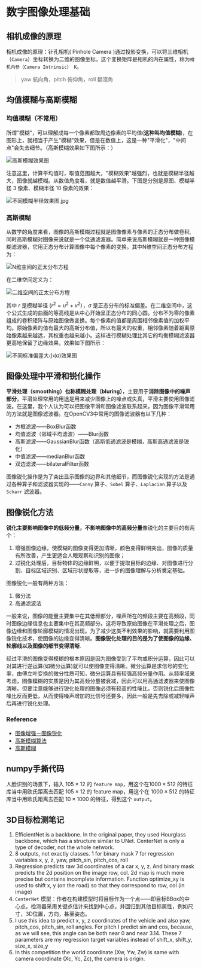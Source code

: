 # 数字图像处理基础
## 相机成像的原理
相机成像的原理：针孔相机( Pinhole Camera )通过投影变换，可以将三维相机（`Camera`）坐标转换为二维的图像坐标，这个变换矩阵是相机的内在属性，称为`相机内参（Camera Intrinsic） K`。

> yaw 航向角，pitch 俯仰角，roll 翻滾角

## 均值模糊与高斯模糊

### 均值模糊（不常用）

所谓"模糊"，可以理解成每一个像素都取周边像素的平均值(**这种叫均值模糊**)，在图形上，就相当于产生"模糊"效果，但是在数值上，这是一种"平滑化"，"中间点"会失去细节。（高斯模糊效果如下图所示：）

![高斯模糊效果图](../images/高斯模糊.jpg)

注意这里，计算平均值时，取值范围越大，"模糊效果"越强烈，也就是模糊半径越大，图像就越模糊。从数值角度看，就是数值越平滑。下图是分别是原图、模糊半径 3 像素、模糊半径 10 像素的效果：

![不同模糊半径效果图.jpg](../images/不同模糊半径效果图.jpg)
### 高斯模糊
从数学的角度来看，图像的高斯模糊过程就是图像像素与像素的正态分布做卷积, 同时高斯模糊对图像来说就是一个低通滤波器。简单来说高斯模糊就是一种图像模糊滤波器，它用正态分布计算图像中每个像素的变换。其中N维空间正态分布方程为：

![N维空间的正太分布方程](../images/N维空间正太分布方程.png)

在二维空间定义为：

![二维空间的正太分布方程](../images/二维空间的正太分布方程.png)

其中 $r$ 是模糊半径 $(r^2 = u^2 + v^2）$，$σ$ 是正态分布的标准偏差。在二维空间中，这个公式生成的曲面的等高线是从中心开始呈正态分布的同心圆。分布不为零的像素组成的卷积矩阵与原始图像做变换。每个像素的值都是周围相邻像素值的加权平均。原始像素的值有最大的高斯分布值，所以有最大的权重，相邻像素随着距离原始像素越来越远，其权重也越来越小。这样进行模糊处理比其它的均衡模糊滤波器更高地保留了边缘效果，效果如下图所示：

![不同标准偏差大小(σ)效果图](../images/不同模糊半径效果图.jpg)

## 图像处理中平滑和锐化操作

**平滑处理（smoothing）也称模糊处理（bluring）**，主要用于**消除图像中的噪声部分**，平滑处理常用的用途是用来减少图像上的噪点或失真，平滑主要使用图像滤波。在这里，我个人认为可以把图像平滑和图像滤波联系起来，因为图像平滑常用的方法就是图像滤波器。在OpenCV3中常用的图像滤波器有以下几种：

+ 方框滤波——BoxBlur函数
+ 均值滤波（邻域平均滤波）——Blur函数
+ 高斯滤波——GaussianBlur函数（高斯低通滤波是模糊，高斯高通滤波是锐化）
+ 中值滤波——medianBlur函数
+ 双边滤波——bilateralFilter函数

图像锐化操作是为了突出显示图像的边界和其他细节，而图像锐化实现的方法是通过各种算子和滤波器实现的——`Canny` 算子、`Sobel` 算子、`Laplacian` 算子以及 `Scharr` 滤波器。
## 图像锐化方法
**锐化主要影响图像中的低频分量，不影响图像中的高频分量**像锐化的主要目的有两个：
1. 增强图像边缘，使模糊的图像变得更加清晰，颜色变得鲜明突出，图像的质量有所改善，产生更适合人眼观察和识别的图像；
2. 过锐化处理后，目标物体的边缘鲜明，以便于提取目标的边缘、对图像进行分割、目标区域识别、区域形状提取等，进一步的图像理解与分析奠定基础。

图像锐化一般有两种方法：
1. 微分法
2. 高通滤波法

一般来说，图像的能量主要集中在其低频部分，噪声所在的频段主要在高频段，同时图像边缘信息也主要集中在其高频部分。这将导致原始图像在平滑处理之后，图像边缘和图像轮廓模糊的情况出现。为了减少这类不利效果的影响，就需要利用图像锐化技术，使图像的边缘变得清晰。**图像锐化处理的目的是为了使图像的边缘、轮廓线以及图像的细节变得清晰**.

经过平滑的图像变得模糊的根本原因是因为图像受到了平均或积分运算，因此可以对其进行逆运算(如微分运算)就可以使图像变得清晰。微分运算是求信号的变化率，由傅立叶变换的微分性质可知，微分运算具有较强高频分量作用。从频率域来考虑，图像模糊的实质是因为其高频分量被衰减，因此可以用高通滤波器来使图像清晰。但要注意能够进行锐化处理的图像必须有较高的性噪比，否则锐化后图像性噪比反而更低，从而使得噪声增加的比信号还要多，因此一般是先去除或减轻噪声后再进行锐化处理。
### Reference
+ [图像增强－图像锐化](https://www.cnblogs.com/BYTEMAN/archive/2012/07/21/2603021.html)
+ [高斯模糊算法](http://www.ruanyifeng.com/blog/2012/11/gaussian_blur.html)
+ [高斯模糊](https://zh.wikipedia.org/wiki/%E9%AB%98%E6%96%AF%E6%A8%A1%E7%B3%8A)
## numpy手撕代码
人脸识别的场景下，输入 $105\times 12$ 的 `feature map`，用这个在$1000 \times 512$ 的特征库当中用欧氏距离去匹配 $105 \times 12$ 的 feature map，用这个在 $1000\times 512$ 的特征库当中用欧氏距离去匹配 $10\times 1000$ 的特征，得到这个 `output`。
## 3D目标检测笔记
1. EfficientNet is a backbone. In the original paper, they used Hourglass backbone, which has a structure similar to UNet.
CenterNet is only a type of decoder, not the whole network.
2. 8 outputs, not exactly classes.
1 for binary mask
7 for regression variables x, y, z, yaw, pitch_sin, pitch_cos, roll
3. Regression predicts raw 3d coordinates of a car x, y, z. And binary mask predicts the 2d position on the image row, col. 2d map is much more precise but contains incomplete information. Function optimize_xy is used to shift x, y (on the road) so that they correspond to row, col (in image)
4. `CenterNet` 模型：作者在构建模型时将目标作为一个点——即目标BBox的中心点。检测器采用关键点估计来找到中心点，并回归到其他目标属性，例如尺寸，3D位置，方向，甚至姿态。
5. I use this idea to predict x, y, z coordinates of the vehicle and also yaw, pitch_cos, pitch_sin, roll angles.
For pitch I predict sin and cos, because, as we will see, this angle can be both near 0 and near 3.14.
These 7 parameters are my regression target variables instead of shift_x, shift_y, size_x, size_y
6. In this competition the world coordinate (Xw, Yw, Zw) is same with camera coordinate (Xc, Yc, Zc), the camera is origin.